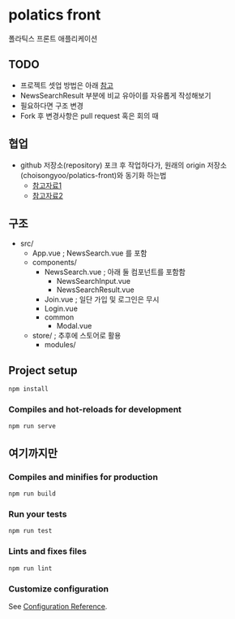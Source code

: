 # polatics front 
폴라틱스 프론트 애플리케이션

## TODO
- 프로젝트 셋업 방법은 아래 [참고](#project-setup)
- NewsSearchResult 부분에 비교 유아이를 자유롭게 작성해보기
- 필요하다면 구조 변경
- Fork 후 변경사항은 pull request 혹은 회의 때 

## 협업
- github 저장소(repository) 포크 후 작업하다가, 원래의 origin 저장소(choisongyoo/polatics-front)와 동기화 하는법
	- [참고자료1](https://www.slipp.net/questions/493)
	- [참고자료2](http://www.notforme.kr/archives/1631)

## 구조
- src/
	- App.vue ; NewsSearch.vue 를 포함
	- components/
		- NewsSearch.vue ; 아래 둘 컴포넌트를 포함함
			- NewsSearchInput.vue
			- NewsSearchResult.vue
		- Join.vue ; 일단 가입 및 로그인은 무시
		- Login.vue
		- common
			- Modal.vue
	- store/ ; 추후에 스토어로 활용
		- modules/

## Project setup
```
npm install
```

### Compiles and hot-reloads for development
```
npm run serve
```

여기까지만 
------------------------------------------------------------------

### Compiles and minifies for production
```
npm run build
```

### Run your tests
```
npm run test
```

### Lints and fixes files
```
npm run lint
```

### Customize configuration
See [Configuration Reference](https://cli.vuejs.org/config/).

